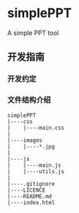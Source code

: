 # simplePPT
A simple PPT tool

## 开发指南

### 开发约定

### 文件结构介绍

```
simplePPT
|----css
|    |----main.css
|
|----images
|    |----*.jpg
|
|----js
|    |----main.js
|    |----utils.js
|
|----.gitignore
|----LICENCE
|----README.md
|----index.html
```




